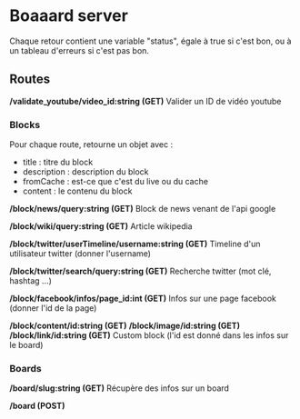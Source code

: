 Boaaard server
===================

Chaque retour contient une variable "status", égale à true si c'est bon, ou à un tableau d'erreurs si c'est pas bon. 

## Routes ##

**/validate_youtube/video_id:string (GET)**
Valider un ID de vidéo youtube

### Blocks ###

Pour chaque route, retourne un objet avec :
- title : titre du block
- description : description du block
- fromCache : est-ce que c'est du live ou du cache
- content : le contenu du block 

**/block/news/query:string (GET)**
Block de news venant de l'api google

**/block/wiki/query:string (GET)**
Article wikipedia

**/block/twitter/userTimeline/username:string (GET)**
Timeline d'un utilisateur twitter (donner l'username)

**/block/twitter/search/query:string (GET)**
Recherche twitter (mot clé, hashtag ...)

**/block/facebook/infos/page_id:int (GET)**
Infos sur une page facebook (donner l'id de la page)

**/block/content/id:string (GET)**
**/block/image/id:string (GET)**
**/block/link/id:string (GET)**
Custom block (l'id est donné dans les infos sur le board)

### Boards ###

**/board/slug:string (GET)**
Récupère des infos sur un board

**/board (POST)**